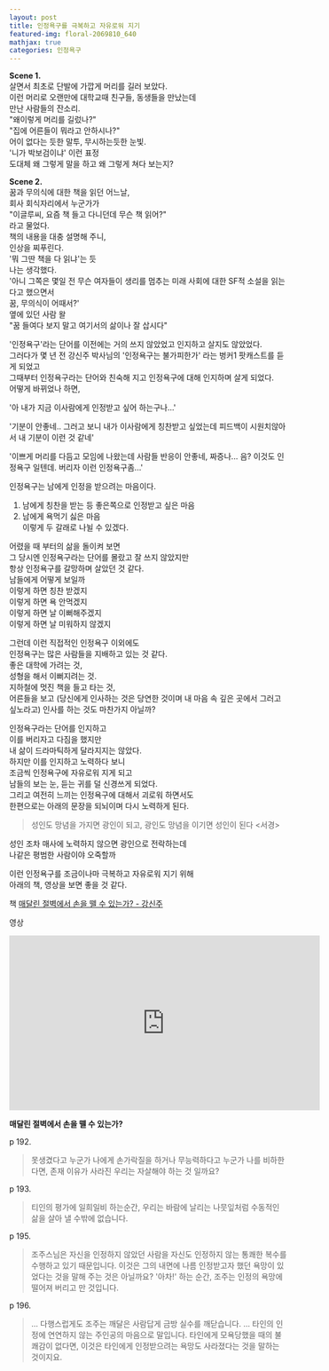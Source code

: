 ```yaml
---
layout: post
title: 인정욕구를 극복하고 자유로워 지기
featured-img: floral-2069810_640
mathjax: true
categories: 인정욕구
---
```


**Scene 1.**  
살면서 최초로 단발에 가깝게 머리를 길러 보았다.  
이런 머리로 오랜만에 대학교때 친구들, 동생들을 만났는데  
만난 사람들의 잔소리.  
"왜이렇게 머리를 길렀나?"  
"집에 어른들이 뭐라고 안하시나?"  
어이 없다는 듯한 말투, 무시하는듯한 눈빛.  
'니가 박보검이냐' 이런 표정  
도대체 왜 그렇게 말을 하고 왜 그렇게 쳐다 보는지?  

**Scene 2.**  
꿈과 무의식에 대한 책을 읽던 어느날,  
회사 회식자리에서 누군가가  
"이글루씨, 요즘 책 들고 다니던데 무슨 책 읽어?"  
라고 물었다.  
책의 내용을 대충 설명해 주니,  
인상을 찌푸린다.  
'뭐 그딴 책을 다 읽냐'는 듯  
나는 생각했다.  
'아니 그쪽은 몇일 전 무슨 여자들이 생리를 멈추는 미래 사회에 대한 SF적 소설을 읽는다고 했으면서  
꿈, 무의식이 어때서?'  
옆에 있던 사람 왈  
"꿈 들여다 보지 말고 여기서의 삶이나 잘 삽시다"  


'인정욕구'라는 단어를 이전에는 거의 쓰지 않았었고 인지하고 살지도 않았었다.  
그러다가 몇 년 전 강신주 박사님의 '인정욕구는 불가피한가' 라는 벙커1 팟캐스트를 듣게 되었고  
그때부터 인정욕구라는 단어와 친숙해 지고 인정욕구에 대해 인지하며 살게 되었다.  
어떻게 바뀌었나 하면,  

'아 내가 지금 이사람에게 인정받고 싶어 하는구나...'  

'기분이 안좋네.. 그러고 보니 내가 이사람에게 칭찬받고 싶었는데 피드백이 시원치않아서 내 기분이 이런 것 같네'  

'이쁘게 머리를 다듬고 모임에 나왔는데 사람들 반응이 안좋네, 짜증나... 음? 이것도 인정욕구 일텐데. 버리자 이런 인정욕구좀...'  

인정욕구는 남에게 인정을 받으려는 마음이다.  
1) 남에게 칭찬을 받는 등 좋은쪽으로 인정받고 싶은 마음  
2) 남에게 욕먹기 싫은 마음  
이렇게 두 갈래로 나뉠 수 있겠다.  

어렸을 때 부터의 삶을 돌이켜 보면  
그 당시엔 인정욕구라는 단어를 몰랐고 잘 쓰지 않았지만  
항상 인정욕구를 갈망하며 살았던 것 같다.  
남들에게 어떻게 보일까  
이렇게 하면 칭찬 받겠지  
이렇게 하면 욕 안먹겠지  
이렇게 하면 날 이뻐해주겠지  
이렇게 하면 날 미워하지 않겠지  

그런데 이런 직접적인 인정욕구 이외에도  
인정욕구는 많은 사람들을 지배하고 있는 것 같다.  
좋은 대학에 가려는 것,  
성형을 해서 이뻐지려는 것.  
지하철에 멋진 책을 들고 타는 것,  
어른들을 보고 (당신에게 인사하는 것은 당연한 것이며 내 마음 속 깊은 곳에서 그러고 싶노라고) 인사를 하는 것도 마찬가지 아닐까?  


인정욕구라는 단어를 인지하고  
이를 버리자고 다짐을 했지만  
내 삶이 드라마틱하게 달라지지는 않았다.  
하지만 이를 인지하고 노력하다 보니  
조금씩 인정욕구에 자유로워 지게 되고  
남들의 보는 눈, 듣는 귀를 덜 신경쓰게 되었다.  
그리고 여전히 느끼는 인정욕구에 대해서 괴로워 하면서도  
한편으로는 아래의 문장을 되뇌이며 다시 노력하게 된다.  
> 성인도 망념을 가지면 광인이 되고, 광인도 망념을 이기면 성인이 된다 <서경>

성인 조차 매사에 노력하지 않으면 광인으로 전락하는데  
나같은 평범한 사람이야 오죽할까  

이런 인정욕구를 조금이나마 극복하고 자유로워 지기 위해  
아래의 책, 영상을 보면 좋을 것 같다.  

책 [매달린 절벽에서 손을 뗄 수 있는가? - 강신주](http://www.aladin.co.kr/shop/wproduct.aspx?ItemId=42022955)

영상
<iframe width="560" height="315" src="https://www.youtube.com/embed/i9Yvi4CdkBg" frameborder="0" allow="autoplay; encrypted-media" allowfullscreen></iframe>


**매달린 절벽에서 손을 뗄 수 있는가?**

p 192.
>못생겼다고 누군가 나에게 손가락질을 하거나 무능력하다고 누군가 나를 비하한다면, 존재 이유가 사라진 우리는 자살해야 하는 것 일까요?

p 193.
> 티인의 평가에 일희일비 하는순간, 우리는 바람에 날리는 나뭇잎처럼 수동적인 삶을 살아 낼 수밖에 없습니다.

p 195.
> 조주스님은 자신을 인정하지 않았던 사람을 자신도 인정하지 않는 통쾌한 복수를 수행하고 있기 때문입니다. 이것은 그의 내면에 나름 인정받고자 했던 욕망이 있었다는 것을 말해 주는 것은 아닐까요? '아차!' 하는 순간, 조주는 인정의 욕망에 떨어져 버리고 만 것입니다.

p 196.
> ... 다행스럽게도 조주는 깨달은 사람답게 금방 실수를 깨닫습니다. ... 타인의 인정에 연연하지 않는 주인공의 마음으로 말입니다. 타인에게 모욕당했을 때의 불쾌감이 없다면, 이것은 타인에게 인정받으려는 욕망도 사라졌다는 것을 말하는 것이지요.
